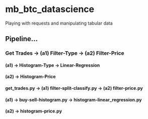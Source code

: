 # mb_btc_datascience
Playing with requests and manipulating tabular data
## Pipeline...
### Get Trades -> (a1) Filter-Type -> (a2) Filter-Price 
#### (a1) -> Histogram-Type -> Linear-Regression 
#### (a2) -> Histogram-Price
#### get_trades.py -> (a1) filter-split-classify.py  -> (a2) filter-price.py
#### (a1) -> buy-sell-histogram.py -> histogram-linear_regression.py 
#### (a2) -> histogram-price.py
